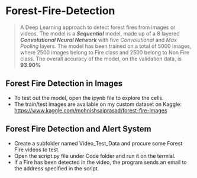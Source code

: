 # Forest-Fire-Detection

> A Deep Learning approach to detect forest fires from images or videos. The model is a ***Sequential*** model, made up of a 8 layered ***Convolutional Neural Network*** with five *Convolutional* and *Max Pooling* layers. The model has been trained on a total of 5000 images, where 2500 images belong to Fire class and 2500 belong to Non Fire class. The overall accuracy of the model, on the validation data, is **93.90%**

## Forest Fire Detection in Images
* To test out the model, open the ipynb file to explore the cells. 
* The train/test images are available on my custom dataset on Kaggle: https://www.kaggle.com/mohnishsaiprasad/forest-fire-images

## Forest Fire Detection and Alert System
* Create a subfolder named Video_Test_Data and procure some Forest Fire videos to test.
* Open the script.py file under Code folder and run it on the termial.
* If a Fire has been detected in the video, the program sends an email to the address specified in the script.


